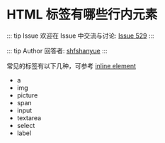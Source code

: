 # HTML 标签有哪些行内元素



::: tip Issue 
 欢迎在 Issue 中交流与讨论: [Issue 529](https://github.com/shfshanyue/Daily-Question/issues/529) 
:::

::: tip Author 
回答者: [shfshanyue](https://github.com/shfshanyue) 
:::

常见的标签有以下几种，可参考 [inline element](https://developer.mozilla.org/en-US/docs/Web/HTML/Inline_elements)

+ a
+ img
+ picture
+ span
+ input
+ textarea
+ select
+ label